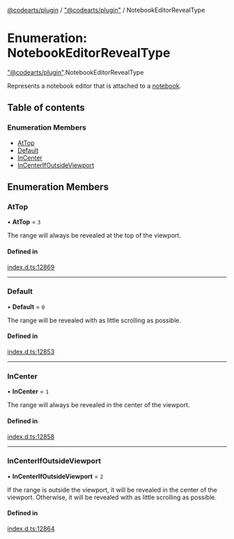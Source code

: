 [@codearts/plugin](../README.md) / ["@codearts/plugin"](../modules/_codearts_plugin_.md) / NotebookEditorRevealType

# Enumeration: NotebookEditorRevealType

["@codearts/plugin"](../modules/_codearts_plugin_.md).NotebookEditorRevealType

Represents a notebook editor that is attached to a [notebook](../interfaces/codearts_plugin_.NotebookDocument.md).

## Table of contents

### Enumeration Members

- [AtTop](codearts_plugin_.NotebookEditorRevealType.md#attop)
- [Default](codearts_plugin_.NotebookEditorRevealType.md#default)
- [InCenter](codearts_plugin_.NotebookEditorRevealType.md#incenter)
- [InCenterIfOutsideViewport](codearts_plugin_.NotebookEditorRevealType.md#incenterifoutsideviewport)

## Enumeration Members

### AtTop

• **AtTop** = ``3``

The range will always be revealed at the top of the viewport.

#### Defined in

[index.d.ts:12869](https://github.com/huaweicloud/cloudide-plugin-api/blob/a055dd0/index.d.ts#L12869)

___

### Default

• **Default** = ``0``

The range will be revealed with as little scrolling as possible.

#### Defined in

[index.d.ts:12853](https://github.com/huaweicloud/cloudide-plugin-api/blob/a055dd0/index.d.ts#L12853)

___

### InCenter

• **InCenter** = ``1``

The range will always be revealed in the center of the viewport.

#### Defined in

[index.d.ts:12858](https://github.com/huaweicloud/cloudide-plugin-api/blob/a055dd0/index.d.ts#L12858)

___

### InCenterIfOutsideViewport

• **InCenterIfOutsideViewport** = ``2``

If the range is outside the viewport, it will be revealed in the center of the viewport.
Otherwise, it will be revealed with as little scrolling as possible.

#### Defined in

[index.d.ts:12864](https://github.com/huaweicloud/cloudide-plugin-api/blob/a055dd0/index.d.ts#L12864)
